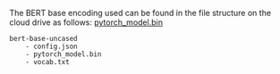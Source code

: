The BERT base encoding used can be found in the file structure on the cloud drive as follows:
[pytorch_model.bin](https://drive.google.com/file/d/1aTJEqYz9PlJALGX620cfUt089tOlTtNg/view?usp=sharing)
```
bert-base-uncased
    - config.json
    - pytorch_model.bin
    - vocab.txt
```

